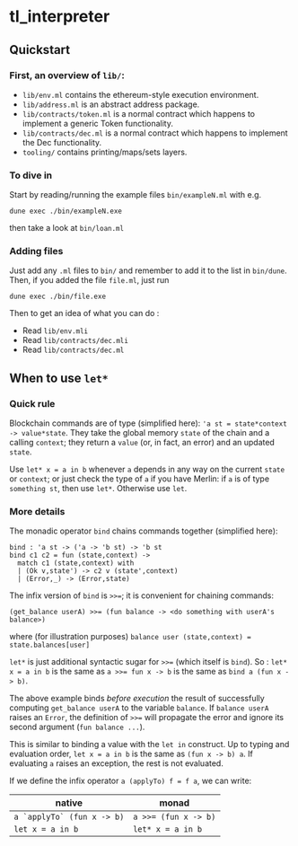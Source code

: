 # tl_interpreter

## Quickstart

### First, an overview of `lib/`:
* `lib/env.ml` contains the ethereum-style execution environment.
* `lib/address.ml` is an abstract address package.
* `lib/contracts/token.ml` is a normal contract which happens to implement a generic Token functionality.
* `lib/contracts/dec.ml` is a normal contract which happens to implement the Dec functionality.
* `tooling/` contains printing/maps/sets layers.

### To dive in
Start by reading/running the example files `bin/exampleN.ml` with e.g.
```
dune exec ./bin/exampleN.exe
```
then take a look at `bin/loan.ml`

### Adding files
Just add any `.ml` files to `bin/` and remember to add it to the list in `bin/dune`. Then, if you added the file `file.ml`, just run
```
dune exec ./bin/file.exe
```
Then to get an idea of what you can do :
* Read `lib/env.mli`
* Read `lib/contracts/dec.mli`
* Read `lib/contracts/dec.ml`

## When to use `let*`

### Quick rule
Blockchain commands are of type (simplified here): `'a st = state*context ->
value*state`. They take the global memory `state` of the chain and a calling
`context`; they return a `value` (or, in fact, an error) and an updated
`state`.

Use `let* x = a in b` whenever `a` depends in any way on the current `state` or
`context`; or just check the type of `a` if you have Merlin: if `a` is of type `something st`, then use `let*`. Otherwise use `let`.

### More details

The monadic operator `bind` chains commands together (simplified here):
```
bind : 'a st -> ('a -> 'b st) -> 'b st
bind c1 c2 = fun (state,context) -> 
  match c1 (state,context) with
  | (Ok v,state') -> c2 v (state',context)
  | (Error,_) -> (Error,state)
```

The infix version of `bind` is `>>=`; it is convenient for chaining commands:
```
(get_balance userA) >>= (fun balance -> <do something with userA's balance>)
```
where (for illustration purposes) `balance user (state,context)
= state.balances[user]`

`let*` is just additional syntactic sugar for `>>=` (which itself is `bind`). So :
`let* x = a in b` is the same as `a >>= fun x -> b` is the same as `bind a (fun x -> b)`.

The above example binds _before execution_ the result of
successfully computing `get_balance userA` to the variable `balance`. If
`balance userA` raises an `Error`, the definition of `>>=` will propagate the
error and ignore its second argument (`fun balance ...`).

This is similar to binding a value with the `let in` construct. Up to typing
and evaluation order, `let x = a in b` is the same as `(fun x -> b) a`. If
evaluating `a` raises an exception, the rest is not evaluated. 

If we define the infix operator `a (applyTo) f = f a`, we can write:

| native | monad |
| ---- | ----- |
| `` a `applyTo` (fun x -> b) `` | `a >>= (fun x -> b)` |
| `let x = a in b` | `let* x = a in b` |
